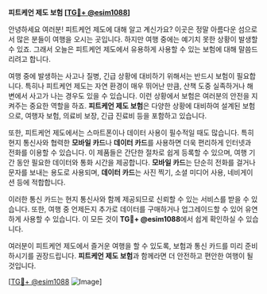 **피트케언 제도 보험 [[TG💪+ @esim1088](https://t.me/s/esim1088)]**

안녕하세요 여러분! 피트케언 제도에 대해 알고 계신가요? 이곳은 정말 아름다운 섬으로서 많은 분들이 여행을 오시는 곳입니다. 하지만 여행 중에는 예기치 못한 상황이 발생할 수 있죠. 그래서 오늘은 피트케언 제도에서 유용하게 사용할 수 있는 보험에 대해 말씀드리려고 합니다.

여행 중에 발생하는 사고나 질병, 긴급 상황에 대비하기 위해서는 반드시 보험이 필요합니다. 특히나 피트케언 제도는 자연 환경이 매우 뛰어난 만큼, 산책 도중 실족하거나 해변에서 사고가 나는 경우도 있을 수 있습니다. 이런 상황에서 보험은 여러분의 안전을 지켜주는 중요한 역할을 하죠. **피트케언 제도 보험**은 다양한 상황에 대비하여 설계된 보험으로, 여행자 보험, 의료비 보장, 긴급 진료비 등을 포함하고 있습니다.

또한, 피트케언 제도에서는 스마트폰이나 데이터 사용이 필수적일 때도 많습니다. 특히 현지 통신사와 협력한 **모바일 카드**나 **데이터 카드**를 사용하면 더욱 편리하게 인터넷과 전화를 이용할 수 있습니다. 이 제품들은 간단한 절차로 쉽게 등록할 수 있으며, 여행 기간 동안 필요한 데이터와 통화 시간을 제공합니다. **모바일 카드**는 단순히 전화를 걸거나 문자를 보내는 용도로 사용되며, **데이터 카드**는 사진 찍기, 소셜 미디어 사용, 네비게이션 등에 적합합니다.

이러한 통신 카드는 현지 통신사와 함께 제공되므로 신뢰할 수 있는 서비스를 받을 수 있습니다. 또한, 여행 중 언제든지 추가로 데이터를 구매하거나 업그레이드할 수 있어 유연하게 사용할 수 있습니다. 이 모든 것이 **TG💪+ @esim1088**에서 쉽게 확인하실 수 있습니다.

여러분이 피트케언 제도에서 즐거운 여행을 할 수 있도록, 보험과 통신 카드를 미리 준비하시기를 권장드립니다. **피트케언 제도 보험**과 함께라면 더 안전하고 편안한 여행이 될 것입니다. 

[[TG💪+ @esim1088](https://t.me/s/esim1088) ![Image](https://i.postimg.cc/Y0z9fWf4/image.png)]